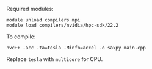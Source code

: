 Required modules:
```
module unload compilers mpi
module load compilers/nvidia/hpc-sdk/22.2
```

To compile:
```
nvc++ -acc -ta=tesla -Minfo=accel -o saxpy main.cpp
```

Replace `tesla` with `multicore` for CPU.
